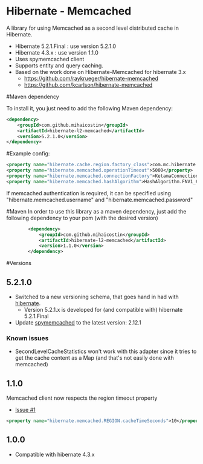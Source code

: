 # Hibernate - Memcached
A library for using Memcached as a second level distributed cache in Hibernate.

  * Hibernate 5.2.1.Final   : use version 5.2.1.0
  * Hibernate 4.3.x         : use version 1.1.0
  * Uses spymemcached client
  * Supports entity and query caching.
  * Based on the work done on Hibernate-Memcached for hibernate 3.x
      * https://github.com/raykrueger/hibernate-memcached
      * https://github.com/kcarlson/hibernate-memcached

#Maven dependency

To install it, you just need to add the following Maven dependency:

```xml
<dependency>
    <groupId>com.github.mihaicostin</groupId>
    <artifactId>hibernate-l2-memcached</artifactId>
    <version>5.2.1.0</version>
</dependency>
```

#Example config:

```xml
<property name="hibernate.cache.region.factory_class">com.mc.hibernate.memcached.MemcachedRegionFactory</property>
<property name="hibernate.memcached.operationTimeout">5000</property>
<property name="hibernate.memcached.connectionFactory">KetamaConnectionFactory</property>
<property name="hibernate.memcached.hashAlgorithm">HashAlgorithm.FNV1_64_HASH</property>
```

If memcached authentication is required, it can be specified using "hibernate.memcached.username" and "hibernate.memcached.password"

#Maven
In order to use this library as a maven dependency, just add the following dependency to your pom (with the desired version)

```xml
        <dependency>
            <groupId>com.github.mihaicostin</groupId>
            <artifactId>hibernate-l2-memcached</artifactId>
            <version>1.1.0</version>
        </dependency>
```


#Versions

## 5.2.1.0

- Switched to a new versioning schema, that goes hand in had with [hibernate](http://hibernate.org/orm/).
    - Version 5.2.1.x is developed for (and compatible with) hibernate 5.2.1.Final
- Update [spymemcached](https://github.com/couchbase/spymemcached) to the latest version: 2.12.1


### Known issues
- SecondLevelCacheStatistics won't work with this adapter since it tries to get the cache content as a Map (and that's not easily done with memcached)

## 1.1.0

Memcached client now respects the region timeout property
 - [Issue #1](https://github.com/mihaicostin/hibernate-l2-memcached/issues/1)
```xml
<property name="hibernate.memcached.REGION.cacheTimeSeconds">10</property>
```

## 1.0.0
* Compatible with hibernate 4.3.x

